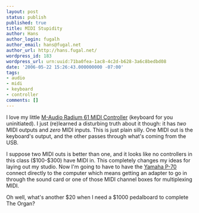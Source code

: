 ```yaml
---
layout: post
status: publish
published: true
title: MIDI Stupidity
author: Hans
author_login: fugalh
author_email: hans@fugal.net
author_url: http://hans.fugal.net/
wordpress_id: 183
wordpress_url: urn:uuid:71ba0fea-1ac8-4c2d-b628-3a6c8bedbd08
date: '2006-05-22 15:26:43.000000000 -07:00'
tags:
- audio
- midi
- keyboard
- controller
comments: []
---
```

<p>I love my little <a href="http://www.m-audio.com/products/en_us/Radium61-main.html">M-Audio Radium 61 MIDI
Controller</a> (keyboard
for you uninitiated). I just (re)learned a disturbing truth about it though: it
has <em>two</em> MIDI outputs and <em>zero</em> MIDI inputs. This is just plain silly. One
MIDI out is the keyboard's output, and the other passes through what's coming
from the USB. </p>

<p>I suppose two MIDI outs is better than one, and it looks like no controllers in
this class ($100-$300) have MIDI in. This completely changes my ideas for
laying out my studio. Now I'm going to have to have the <a href="http://www.yamaha.com/yamahavgn/CDA/ContentDetail/ModelSeriesDetail/0,,CNTID%253D63175%2526CTID%253D205900,00.html">Yamaha
P-70</a>
connect directly to the computer which means getting an adapter to go in
through the sound card or one of those MIDI channel boxes for multiplexing
MIDI. </p>

<p>Oh well, what's another $20 when I need a $1000 pedalboard to complete The
Organ?</p>
